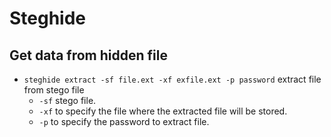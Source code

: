 # Steghide

## Get data from hidden file

- `steghide extract -sf file.ext -xf exfile.ext -p password` extract file from stego file
  - `-sf` stego file.
  - `-xf` to specify the file where the extracted file will be stored.
  - `-p` to specify the password to extract file.